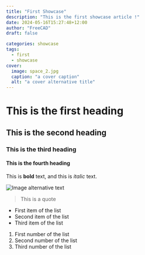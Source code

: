 ```yaml
---
title: "First Showcase"
description: "This is the first showcase article !"
date: 2024-05-16T15:27:48+12:00
author: "FreeCAD"
draft: false

categories: showcase
tags:
  - first
  - showcase
cover:
  image: space_2.jpg
  caption: "a cover caption"
  alt: "a cover alternative title"
---
```


# This is the first heading

## This is the second heading

### This is the third heading

#### This is the fourth heading

This is **bold** text, and this is *italic* text.

![Image alternative text](space_2.jpg "This is an image title")

> This is a quote

- First item of the list
- Second item of the list
- Third item of the list

1. First number of the list
2. Second number of the list
3. Third number of the list
